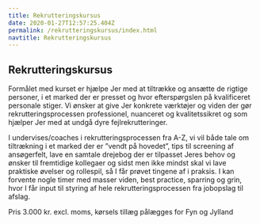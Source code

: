 ```yaml
---
title: Rekrutteringskursus
date: 2020-01-27T12:57:25.404Z
permalink: /rekrutteringskursus/index.html
navtitle: Rekrutteringskursus
---
```

## Rekrutteringskursus

Formålet med kurset er hjælpe Jer med at tiltrække og ansætte de rigtige personer, i et marked der er presset og hvor efterspørgslen på kvalificeret personale stiger. Vi ønsker at give Jer konkrete værktøjer og viden der gør rekrutteringsprocessen professionel, nuanceret og kvalitetssikret og som hjælper Jer med at undgå dyre fejlrekrutteringer.

I undervises/coaches i rekrutteringsprocessen fra A-Z, vi vil både tale om tiltrækning i et marked der er ”vendt på hovedet”, tips til screening af ansøgerfelt, lave en samtale drejebog der er tilpasset Jeres behov og ønsker til fremtidige kollegaer og sidst men ikke mindst skal vi lave praktiske øvelser og rollespil, så I får prøvet tingene af i praksis.  I kan forvente nogle timer med masser viden, best practice, sparring og grin, hvor I får input til styring af hele rekrutteringsprocessen fra jobopslag til afslag. 

Pris 3.000 kr. excl. moms, kørsels tillæg pålægges for Fyn og Jylland
